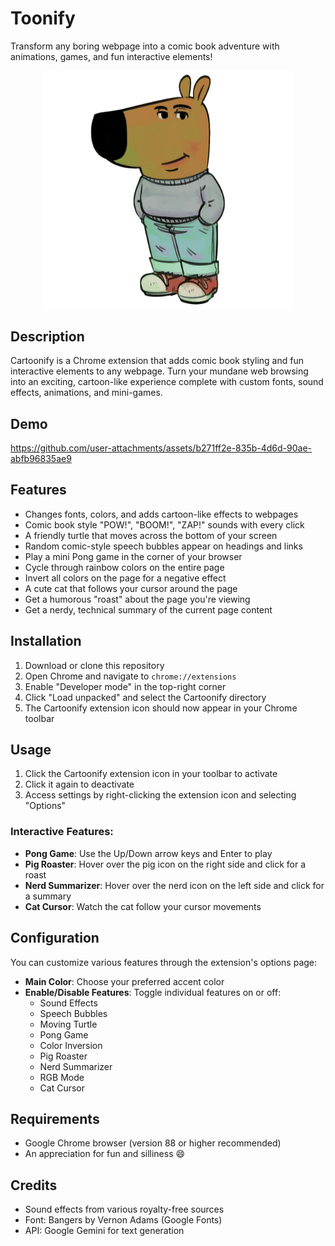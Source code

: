 # Toonify

Transform any boring webpage into a comic book adventure with animations, games, and fun interactive elements!

<div align="center">
  <img src="media/chillguy.png" alt="Cartoonify Banner" width="400"/>
</div>


## Description

Cartoonify is a Chrome extension that adds comic book styling and fun interactive elements to any webpage. Turn your mundane web browsing into an exciting, cartoon-like experience complete with custom fonts, sound effects, animations, and mini-games.

## Demo

https://github.com/user-attachments/assets/b271ff2e-835b-4d6d-90ae-abfb96835ae9

## Features

- Changes fonts, colors, and adds cartoon-like effects to webpages
- Comic book style "POW!", "BOOM!", "ZAP!" sounds with every click
- A friendly turtle that moves across the bottom of your screen
- Random comic-style speech bubbles appear on headings and links
- Play a mini Pong game in the corner of your browser
- Cycle through rainbow colors on the entire page
- Invert all colors on the page for a negative effect
- A cute cat that follows your cursor around the page
- Get a humorous "roast" about the page you're viewing
- Get a nerdy, technical summary of the current page content

## Installation

1. Download or clone this repository
2. Open Chrome and navigate to `chrome://extensions`
3. Enable "Developer mode" in the top-right corner
4. Click "Load unpacked" and select the Cartoonify directory
5. The Cartoonify extension icon should now appear in your Chrome toolbar

## Usage

1. Click the Cartoonify extension icon in your toolbar to activate
2. Click it again to deactivate
3. Access settings by right-clicking the extension icon and selecting "Options"

### Interactive Features:
- **Pong Game**: Use the Up/Down arrow keys and Enter to play
- **Pig Roaster**: Hover over the pig icon on the right side and click for a roast
- **Nerd Summarizer**: Hover over the nerd icon on the left side and click for a summary
- **Cat Cursor**: Watch the cat follow your cursor movements

## Configuration

You can customize various features through the extension's options page:

- **Main Color**: Choose your preferred accent color
- **Enable/Disable Features**: Toggle individual features on or off:
  - Sound Effects
  - Speech Bubbles
  - Moving Turtle
  - Pong Game
  - Color Inversion
  - Pig Roaster
  - Nerd Summarizer
  - RGB Mode
  - Cat Cursor

## Requirements

- Google Chrome browser (version 88 or higher recommended)
- An appreciation for fun and silliness 😄


## Credits

- Sound effects from various royalty-free sources
- Font: Bangers by Vernon Adams (Google Fonts)
- API: Google Gemini for text generation
